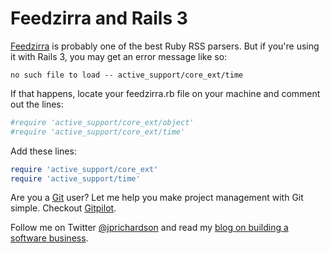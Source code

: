 <!--
author: JP
publish: Wed Jan 26 2011 03:50:17 GMT-0600 (CST)
status: publish
type: post
link: https://procbits.wordpress.com/2011/01/25/feedzirra-and-rails-3/
tags: Rails, Ruby
slug: 2011/01/25/feedzirra-and-rails-3
-->

Feedzirra and Rails 3
=====================

[Feedzirra](https://github.com/pauldix/feedzirra) is probably one of the
best Ruby RSS parsers. But if you're using it with Rails 3, you may get
an error message like so:

`no such file to load -- active_support/core_ext/time`

If that happens, locate your feedzirra.rb file on your machine and
comment out the lines:

```ruby
#require 'active_support/core_ext/object'
#require 'active_support/core_ext/time'
```

Add these lines:

```ruby
require 'active_support/core_ext'
require 'active_support/time'
```

Are you a [Git](http://gitpilot.com) user? Let me help you make project
management with Git simple. Checkout [Gitpilot](http://gitpilot.com).

Follow me on Twitter [@jprichardson](http://twitter.com/jprichardson)
and read my [blog on building a software business](http://techneur.com).
